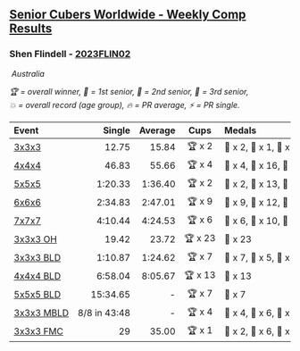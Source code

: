 <style>table {white-space: nowrap;}</style>
<link rel="stylesheet" type="text/css" href="/scw-comp/css/flags.css" />

## [Senior Cubers Worldwide - Weekly Comp Results](/scw-comp/results/)
### Shen Flindell - [2023FLIN02](https://www.worldcubeassociation.org/persons/2023FLIN02)

<i class="flag flag-AU" />&nbsp;Australia

<span style="white-space: nowrap;">🏆 = overall winner</span>, <span style="white-space: nowrap;">🥇 = 1st senior</span>, <span style="white-space: nowrap;">🥈 = 2nd senior</span>, <span style="white-space: nowrap;">🥉 = 3rd senior</span>, <span style="white-space: nowrap;">💥 = overall record (age group)</span>, <span style="white-space: nowrap;">🔥 = PR average</span>, <span style="white-space: nowrap;">⚡ = PR single</span>.

| Event | Single | Average | Cups | Medals | Achievements|
| :-- | --: | --: | :--: | :-- | :-- |
| [3x3x3](333.md) | 12.75 | 15.84 | 🏆 x 2 | 🥇 x 2, 🥈 x 1, 🥉 x 8 | 🔥 x 5, ⚡ x 3 |
| [4x4x4](444.md) | 46.83 | 55.66 | 🏆 x 4 | 🥇 x 4, 🥈 x 16, 🥉 x 3 | 🔥 x 7, ⚡ x 4 |
| [5x5x5](555.md) | 1:20.33 | 1:36.40 | 🏆 x 2 | 🥇 x 2, 🥈 x 13, 🥉 x 7 | 💥 x 4, 🔥 x 4, ⚡ x 4 |
| [6x6x6](666.md) | 2:34.83 | 2:47.01 | 🏆 x 9 | 🥇 x 9, 🥈 x 12, 🥉 x 2 | 💥 x 3, 🔥 x 4, ⚡ x 4 |
| [7x7x7](777.md) | 4:10.44 | 4:24.53 | 🏆 x 6 | 🥇 x 6, 🥈 x 10, 🥉 x 6 | 💥 x 5, 🔥 x 5, ⚡ x 4 |
| [3x3x3 OH](333oh.md) | 19.42 | 23.72 | 🏆 x 23 | 🥇 x 23 | 💥 x 7, 🔥 x 5, ⚡ x 4 |
| [3x3x3 BLD](333bf.md) | 1:10.87 | 1:24.62 | 🏆 x 7 | 🥇 x 7, 🥈 x 5, 🥉 x 5 | 🔥 x 3, ⚡ x 5 |
| [4x4x4 BLD](444bf.md) | 6:58.04 | 8:05.67 | 🏆 x 13 | 🥇 x 13 | 💥 x 2, 🔥 x 2, ⚡ x 5 |
| [5x5x5 BLD](555bf.md) | 15:34.65 | - | 🏆 x 7 | 🥇 x 7 | ⚡ x 4 |
| [3x3x3 MBLD](333mbf.md) | 8/8 in 43:48 | - | 🏆 x 4 | 🥇 x 4, 🥈 x 6, 🥉 x 3 | ⚡ x 4 |
| [3x3x3 FMC](333fm.md) | 29 | 35.00 | 🏆 x 1 | 🥇 x 2, 🥈 x 6, 🥉 x 4 | 🔥 x 5, ⚡ x 2 |

<!-- Global site tag (gtag.js) - Google Analytics -->
<script async src="https://www.googletagmanager.com/gtag/js?id=UA-86348435-3"></script>
<script>window.dataLayer = window.dataLayer || []; function gtag() {dataLayer.push(arguments);} gtag('js', new Date()); gtag('config', 'UA-86348435-3');</script>
